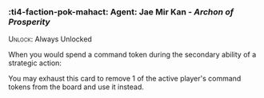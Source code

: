 ### :ti4-faction-pok-mahact: **Agent**: Jae Mir Kan - _Archon of Prosperity_

<span style="font-variant:small-caps;">Unlock</span>: Always Unlocked

When you would spend a command token during the secondary ability of a strategic action:

You may exhaust this card to remove 1 of the active player's command tokens from the board and use it instead.
